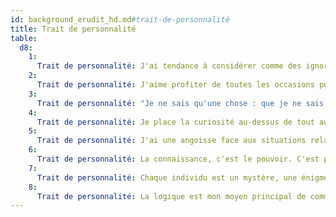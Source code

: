 ```yaml
---
id: background_erudit_hd.md#trait-de-personnalité
title: Trait de personnalité
table:
  d8:
    1:
      Trait de personnalité: J'ai tendance à considérer comme des ignorants ceux qui ne démontrent pas une intelligence et un savoir au moins équivalents au mien.
    2:
      Trait de personnalité: J'aime profiter de toutes les occasions pour faire étalage de mon érudition, surtout dans des domaines hors de ma spécialité.
    3:
      Trait de personnalité: "Je ne sais qu'une chose : que je ne sais rien."
    4:
      Trait de personnalité: Je place la curiosité au-dessus de tout autre trait de caractère.
    5:
      Trait de personnalité: J'ai une angoisse face aux situations relationnelles, et je finis toujours par m'y ridiculiser.
    6:
      Trait de personnalité: La connaissance, c'est le pouvoir. C'est pourquoi je ne partage que rarement ce que je sais.
    7:
      Trait de personnalité: Chaque individu est un mystère, une énigme à résoudre, et j'aime particulièrement les énigmes.
    8:
      Trait de personnalité: La logique est mon moyen principal de communication et le filtre à travers lequel je cherche à comprendre le monde qui m'entoure.
---
```


